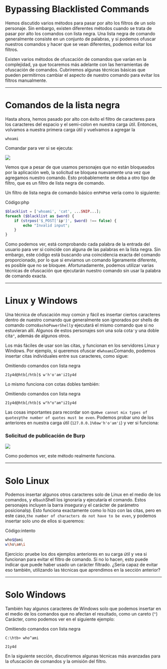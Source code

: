 # Bypassing Blacklisted Commands

Hemos discutido varios métodos para pasar por alto los filtros de un solo personaje. Sin embargo, existen diferentes métodos cuando se trata de pasar por alto los comandos con lista negra. Una lista negra de comando generalmente consiste en un conjunto de palabras, y si podemos ofuscar nuestros comandos y hacer que se vean diferentes, podemos evitar los filtros.

Existen varios métodos de ofuscación de comandos que varían en la complejidad, ya que tocaremos más adelante con las herramientas de ofuscación de comandos. Cubriremos algunas técnicas básicas que pueden permitirnos cambiar el aspecto de nuestro comando para evitar los filtros manualmente.

---

# **Comandos de la lista negra**

Hasta ahora, hemos pasado por alto con éxito el filtro de caracteres para los caracteres del espacio y el semi-colon en nuestra carga útil. Entonces, volvamos a nuestra primera carga útil y vuelvamos a agregar la

```
whoami
```

Comandar para ver si se ejecuta:

![](https://academy.hackthebox.com/storage/modules/109/cmdinj_filters_commands_1.jpg)

Vemos que a pesar de que usamos personajes que no están bloqueados por la aplicación web, la solicitud se bloquea nuevamente una vez que agregamos nuestro comando. Esto probablemente se deba a otro tipo de filtro, que es un filtro de lista negra de comando.

Un filtro de lista negra de comando básico en`PHP`se vería como lo siguiente:

Código:php

```php
$blacklist = ['whoami', 'cat', ...SNIP...];
foreach ($blacklist as $word) {
    if (strpos('$_POST['ip']', $word) !== false) {
        echo "Invalid input";
    }
}

```

Como podemos ver, está comprobando cada palabra de la entrada del usuario para ver si coincide con alguna de las palabras en la lista negra. Sin embargo, este código está buscando una coincidencia exacta del comando proporcionado, por lo que si enviamos un comando ligeramente diferente, es posible que no se bloquee. Afortunadamente, podemos utilizar varias técnicas de ofuscación que ejecutarán nuestro comando sin usar la palabra de comando exacta.

---

# **Linux y Windows**

Una técnica de ofuscación muy común y fácil es insertar ciertos caracteres dentro de nuestro comando que generalmente son ignorados por shells de comando como`Bash`o`PowerShell`y ejecutará el mismo comando que si no estuvieran allí. Algunos de estos personajes son una sola cota`'`y una doble cita`"`, además de algunos otros.

Los más fáciles de usar son las citas, y funcionan en los servidores Linux y Windows. Por ejemplo, si queremos ofuscar el`whoami`Comando, podemos insertar citas individuales entre sus caracteres, como sigue:

Omitiendo comandos con lista negra

```
21y4d@htb[/htb]$ w'h'o'am'i21y4d

```

Lo mismo funciona con cotas dobles también:

Omitiendo comandos con lista negra

```
21y4d@htb[/htb]$ w"h"o"am"i21y4d

```

Las cosas importantes para recordar son que`we cannot mix types of quotes`y`the number of quotes must be even`. Podemos probar uno de los anteriores en nuestra carga útil (`127.0.0.1%0aw'h'o'am'i`) y ver si funciona:

### **Solicitud de publicación de Burp**

![](https://academy.hackthebox.com/storage/modules/109/cmdinj_filters_commands_2.jpg)

Como podemos ver, este método realmente funciona.

---

# **Solo Linux**

Podemos insertar algunos otros caracteres solo de Linux en el medio de los comandos, y el`bash`Shell los ignoraría y ejecutaría el comando. Estos personajes incluyen la barra insegura`\`y el carácter de parámetro posicional`$@`. Esto funciona exactamente como lo hizo con las citas, pero en este caso,`the number of characters do not have to be even`, y podemos insertar solo uno de ellos si queremos:

Código:intento

```bash
who$@ami
w\ho\am\i

```

Ejercicio: pruebe los dos ejemplos anteriores en su carga útil y vea si funcionan para evitar el filtro de comando. Si no lo hacen, esto puede indicar que puede haber usado un carácter filtrado. ¿Sería capaz de evitar eso también, utilizando las técnicas que aprendimos en la sección anterior?

---

# **Solo Windows**

También hay algunos caracteres de Windows solo que podemos insertar en el medio de los comandos que no afectan el resultado, como un careto (`^`) Carácter, como podemos ver en el siguiente ejemplo:

Omitiendo comandos con lista negra

```
C:\htb> who^ami

21y4d

```

En la siguiente sección, discutiremos algunas técnicas más avanzadas para la ofuscación de comandos y la omisión del filtro.